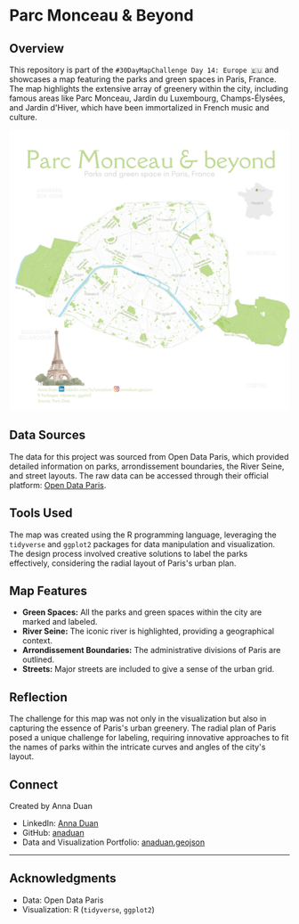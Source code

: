 # Parc Monceau & Beyond

## Overview

This repository is part of the `#30DayMapChallenge Day 14: Europe 🇪🇺` and showcases a map featuring the parks and green spaces in Paris, France. The map highlights the extensive array of greenery within the city, including famous areas like Parc Monceau, Jardin du Luxembourg, Champs-Élysées, and Jardin d'Hiver, which have been immortalized in French music and culture.

![Map of Paris Parks and Green Spaces](https://github.com/annaduan09/30daymapchallenge-day-14-parc-monceau-and-beyond/blob/c4087b39b99f26e10a4abaf6f77b39cad282a068/paris%20parks.jpg)

## Data Sources

The data for this project was sourced from Open Data Paris, which provided detailed information on parks, arrondissement boundaries, the River Seine, and street layouts. The raw data can be accessed through their official platform: [Open Data Paris](https://lnkd.in/eTNVcDz3).

## Tools Used

The map was created using the R programming language, leveraging the `tidyverse` and `ggplot2` packages for data manipulation and visualization. The design process involved creative solutions to label the parks effectively, considering the radial layout of Paris's urban plan.

## Map Features

- **Green Spaces:** All the parks and green spaces within the city are marked and labeled.
- **River Seine:** The iconic river is highlighted, providing a geographical context.
- **Arrondissement Boundaries:** The administrative divisions of Paris are outlined.
- **Streets:** Major streets are included to give a sense of the urban grid.

## Reflection

The challenge for this map was not only in the visualization but also in capturing the essence of Paris's urban greenery. The radial plan of Paris posed a unique challenge for labeling, requiring innovative approaches to fit the names of parks within the intricate curves and angles of the city's layout.

## Connect

Created by Anna Duan

- LinkedIn: [Anna Duan](https://linkedin.com/in/annaduan)
- GitHub: [anaduan](https://github.com/annaduan)
- Data and Visualization Portfolio: [anaduan.geojson](https://annaduan.geojson)

---

## Acknowledgments

- Data: Open Data Paris
- Visualization: R (`tidyverse`, `ggplot2`)
